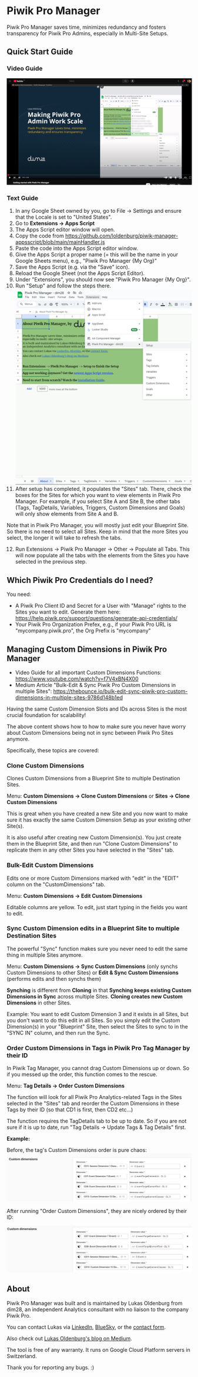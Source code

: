 # Piwik Pro Manager
Piwik Pro Manager saves time, minimizes redundancy and fosters transparency for Piwik Pro Admins, especially in Multi-Site Setups.

## Quick Start Guide

### Video Guide

[![Getting Started with Piwik Pro Manager - Video](youtube-thumbnail.png)](https://youtu.be/yXKHIK-s_QI)

### Text Guide
1. In any Google Sheet owned by you, go to File -> Settings and ensure that the Locale is set to "United States".
2. Go to **Extensions -> Apps Script**
3. The Apps Script editor window will open.
4. Copy the code from https://github.com/loldenburg/piwik-manager-appsscript/blob/main/mainHandler.js
5. Paste the code into the Apps Script editor window.
6. Give the Apps Script a proper name (= this will be the name in your Google Sheets menu), e.g., "Piwik Pro Manager {My Org}" 
7. Save the Apps Script (e.g. via the "Save" icon).
8. Reload the Google Sheet (not the Apps Script Editor).
9. Under "Extensions", you should now see "Piwik Pro Manager {My Org}". 
10. Run "Setup" and follow the steps there.
![img.png](piwik-pro-manager-extension-screenshot.png)
11. After setup has completed, it populates the "Sites" tab. There, check the boxes for the Sites for which you want to view elements in Piwik Pro Manager. For example, if you select Site A and Site B, the other tabs (Tags, TagDetails, Variables, Triggers, Custom Dimensions and Goals) will only show elements from Site A and B. 

   Note that in Piwik Pro Manager, you will mostly just edit your Blueprint Site. So there is no need to select all Sites. Keep in mind that the more Sites you select, the longer it will take to refresh the tabs.  

12. Run Extensions -> Piwik Pro Manager -> Other -> Populate all Tabs. This will now populate all the tabs with the elements from the Sites you have selected in the previous step.  

## Which Piwik Pro Credentials do I need?

You need:

* A Piwik Pro Client ID and Secret for a User with "Manage" rights to the Sites you want to edit. Generate them here: https://help.piwik.pro/support/questions/generate-api-credentials/
* Your Piwik Pro Organization Prefex, e.g., if your Piwik Pro URL is "mycompany.piwik.pro", the Org Prefix is "mycompany"

## Managing Custom Dimensions in Piwik Pro Manager

* Video Guide for all important Custom Dimensions Functions: https://www.youtube.com/watch?v=f7V4xBN4X00
* Medium Article "Bulk-Edit & Sync Piwik Pro Custom Dimensions in multiple Sites": https://thebounce.io/bulk-edit-sync-piwik-pro-custom-dimensions-in-multiple-sites-9786d148b1ed

Having the same Custom Dimension Slots and IDs across Sites is the most crucial foundation for scalability!

The above content shows how to how to make sure you never have worry about Custom Dimensions being not in sync between Piwik Pro Sites anymore. 

Specifically, these topics are covered:

### Clone Custom Dimensions

Clones Custom Dimensions from a Blueprint Site to multiple Destination Sites. 

Menu: **Custom Dimensions -> Clone Custom Dimensions** or **Sites -> Clone Custom Dimensions**

This is great when you have created a new Site and you now want to make sure it has exactly the same Custom Dimension Setup as your existing other Site(s).

It is also useful after creating new Custom Dimension(s). You just create them in the Blueprint Site, and then run "Clone Custom Dimensions" to replicate them in any other Sites you have selected in the "Sites" tab.

### Bulk-Edit Custom Dimensions

Edits one or more Custom Dimensions marked with "edit" in the "EDIT" column on the "CustomDimensions" tab.

Menu: **Custom Dimensions -> Edit Custom Dimensions**

Editable columns are yellow. To edit, just start typing in the fields you want to edit.

### Sync Custom Dimension edits in a Blueprint Site to multiple Destination Sites

The powerful "Sync" function makes sure you never need to edit the same thing in multiple Sites anymore. 

Menu: **Custom Dimensions -> Sync Custom Dimensions** (only synchs Custom Dimensions to other Sites) or **Edit & Sync Custom Dimensions** (performs edits and then synchs them) 

**Synching** is different from **Cloning** in that **Synching keeps existing Custom Dimensions in Sync** across multiple Sites. **Cloning creates new Custom Dimensions** in other Sites.

Example: You want to edit Custom Dimension 3 and it exists in all Sites, but you don't want to do this edit in all Sites. So you simply edit the Custom Dimension(s) in your "Blueprint" Site, then select the Sites to sync to in the "SYNC IN" column, and then run the Sync. 

### Order Custom Dimensions in Tags in Piwik Pro Tag Manager by their ID

In Piwik Tag Manager, you cannot drag Custom Dimensions up or down. So if you messed up the order, this function comes to the rescue.

Menu: **Tag Details -> Order Custom Dimensions**

The function will look for all Piwik Pro Analytics-related Tags in the Sites selected in the "Sites" tab and reorder the Custom Dimensions in these Tags by their ID (so that CD1 is first, then CD2 etc...) 

The function requires the TagDetails tab to be up to date. 
So if you are not sure if it is up to date, run "Tag Details -> Update Tags & Tag Details" first.

**Example:**

Before, the tag's Custom Dimensions order is pure chaos:
![img.png](custom-dimensions-tag-unordered.png)

After running "Order Custom Dimensions", they are nicely ordered by their ID:

![img.png](custom-dimensions-ordered.png)

## About

Piwik Pro Manager was built and is maintained by Lukas Oldenburg from dim28, an independent Analytics consultant with no liaison to the company Piwik Pro.

You can contact Lukas via [LinkedIn](https://www.linkedin.com/in/lukas-oldenburg/), [BlueSky](https://bsky.app/profile/lukasoldenburg.bsky.social), or the [contact form](https://www.dim28.ch/contact).

Also check out [Lukas Oldenburg's blog on Medium](https://lukas-oldenburg.medium.com/).

The tool is free of any warranty. It runs on Google Cloud Platform servers in Switzerland. 

Thank you for reporting any bugs. :)